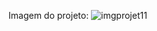 Imagem do projeto:
![imgprojet11](https://github.com/devjosejhonata/Projeto11-Home-Instagram/assets/152452859/327fb5ad-5597-4b65-91f3-b813fe8c52cd)
